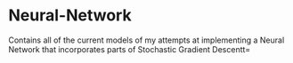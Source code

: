 # Neural-Network
Contains all of the current models of my attempts at implementing a Neural Network that incorporates parts of Stochastic Gradient Descentt=
